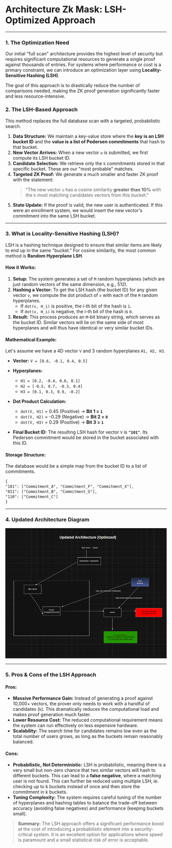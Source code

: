 # Architecture Zk Mask: LSH-Optimized Approach

---

### 1. The Optimization Need

Our initial "full scan" architecture provides the highest level of security but requires significant computational resources to generate a single proof against thousands of entries. For systems where performance or cost is a primary constraint, we can introduce an optimization layer using **Locality-Sensitive Hashing (LSH)**.

The goal of this approach is to drastically reduce the number of comparisons needed, making the ZK proof generation significantly faster and less resource-intensive.

### 2. The LSH-Based Approach

This method replaces the full database scan with a targeted, probabilistic search.

1.  **Data Structure:** We maintain a key-value store where the **key is an LSH bucket ID** and the **value is a list of Pedersen commitments** that hash to that bucket.
2.  **New Vector Arrives:** When a new vector `u` is submitted, we first compute its LSH bucket ID.
3.  **Candidate Selection:** We retrieve only the `k` commitments stored in that specific bucket. These are our "most probable" matches.
4.  **Targeted ZK Proof:** We generate a much smaller and faster ZK proof with the statement:
    > "The new vector `u` has a cosine similarity **greater than 10%** with the `k` most matching candidates vectors from this bucket."
5.  **State Update:** If the proof is valid, the new user is authenticated. If this were an enrollment system, we would insert the new vector's commitment into the same LSH bucket.

---

### 3. What is Locality-Sensitive Hashing (LSH)?

LSH is a hashing technique designed to ensure that similar items are likely to end up in the same "bucket." For cosine similarity, the most common method is **Random Hyperplane LSH**.

#### How it Works:

1.  **Setup:** The system generates a set of `M` random hyperplanes (which are just random vectors of the same dimension, e.g., 512).
2.  **Hashing a Vector:** To get the LSH hash (the bucket ID) for any given vector `v`, we compute the dot product of `v` with each of the `M` random hyperplanes.
    *   If `dot(v, H_i)` is positive, the i-th bit of the hash is `1`.
    *   If `dot(v, H_i)` is negative, the i-th bit of the hash is `0`.
3.  **Result:** This process produces an `M`-bit binary string, which serves as the bucket ID. Similar vectors will lie on the same side of most hyperplanes and will thus have identical or very similar bucket IDs.

#### Mathematical Example:

Let's assume we have a 4D vector `V` and 3 random hyperplanes `H1, H2, H3`.

*   **Vector:** `V = [0.6, -0.1, 0.4, 0.5]`
*   **Hyperplanes:**
    *   `H1 = [0.2, -0.4, 0.6, 0.1]`
    *   `H2 = [-0.5, 0.7, -0.3, 0.4]`
    *   `H3 = [0.1, 0.3, 0.9, -0.2]`

*   **Dot Product Calculation:**
    *   `dot(V, H1)` = 0.45  (Positive) -> **Bit 1 = `1`**
    *   `dot(V, H2)` = -0.29 (Negative) -> **Bit 2 = `0`**
    *   `dot(V, H3)` = 0.29  (Positive) -> **Bit 3 = `1`**

*   **Final Bucket ID:** The resulting LSH hash for vector `V` is **`"101"`**. Its Pedersen commitment would be stored in the bucket associated with this ID.

#### Storage Structure:

The database would be a simple map from the bucket ID to a list of commitments.

```
{
"101": ["Commitment_A", "Commitment_F", "Commitment_X"],
"011": ["Commitment_B", "Commitment_G"],
"110": ["Commitment_C"]
}
```


---

### 4. Updated Architecture Diagram


![Updated LSH Architecture](./updated_architecture.png)

---

### 5. Pros & Cons of the LSH Approach

#### Pros:

*   **Massive Performance Gain:** Instead of generating a proof against 10,000+ vectors, the prover only needs to work with a handful of candidates (`k`). This dramatically reduces the computational load and makes proof generation much faster.
*   **Lower Resource Cost:** The reduced computational requirement means the system can run effectively on less expensive hardware.
*   **Scalability:** The search time for candidates remains low even as the total number of users grows, as long as the buckets remain reasonably balanced.

#### Cons:

*   **Probabilistic, Not Deterministic:** LSH is probabilistic, meaning there is a very small but non-zero chance that two similar vectors will hash to different buckets. This can lead to a **false negative**, where a matching user is not found. This can further be reduced using multiple LSH, ie. checking up to k buckets instead of once and then store the commitment in k buckets.
*   **Tuning Complexity:** The system requires careful tuning of the number of hyperplanes and hashing tables to balance the trade-off between accuracy (avoiding false negatives) and performance (keeping buckets small).

> **Summary:** The LSH approach offers a significant performance boost at the cost of introducing a probabilistic element into a security-critical system. It is an excellent option for applications where speed is paramount and a small statistical risk of error is acceptable.
